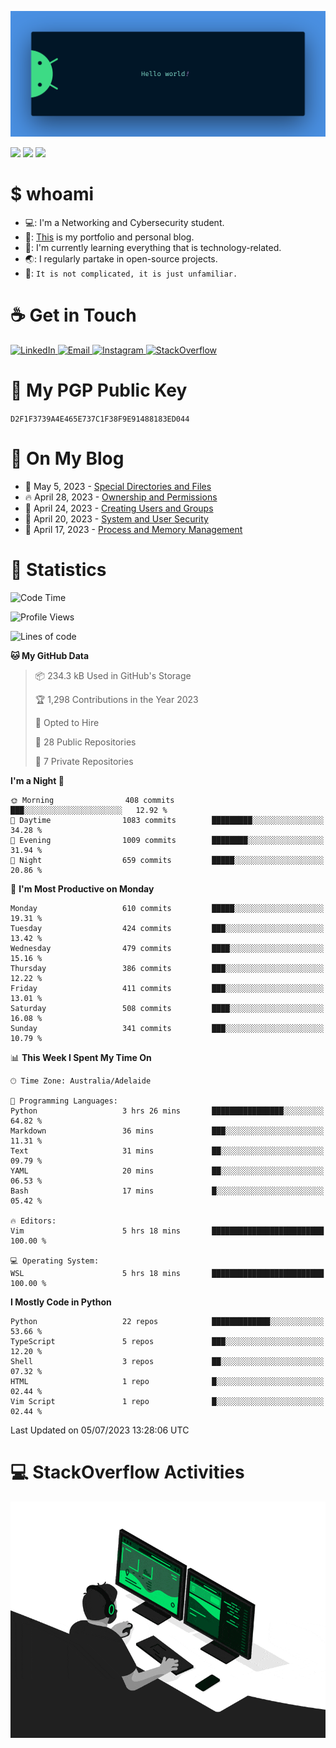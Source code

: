 <p align="center"><img src="assets/banner.png" /></p>

![](https://github.com/tanducmai/tanducmai/actions/workflows/waka-stats.yml/badge.svg)
![](https://github.com/tanducmai/tanducmai/actions/workflows/latest-blogs.yml/badge.svg)
![](https://github.com/tanducmai/tanducmai/actions/workflows/stackoverflow-activities.yml/badge.svg)

# $ whoami

- 💻: I'm a Networking and Cybersecurity student.
- 🔭: [This](https://tanducmai.com/) is my portfolio and personal blog.
- 🌱: I'm currently learning everything that is technology-related.
- 🌏: I regularly partake in open-source projects.
- 💬: `It is not complicated, it is just unfamiliar.`

# :coffee: Get in Touch

<a target="_blank" href="https://www.linkedin.com/in/tanducmai/">
  <img alt="LinkedIn" src="https://img.shields.io/badge/LinkedIn-0077B5?style=for-the-badge&logo=linkedin&logoColor=white" />
</a>
<a target="_blank" href="mailto:henryfromvietnam@gmail.com">
  <img alt="Email" src="https://img.shields.io/badge/Gmail-D14836?style=for-the-badge&logo=gmail&logoColor=white" />
</a>
<a target="_blank" href="https://www.instagram.com/henry.maii/">
  <img alt="Instagram" src="https://img.shields.io/badge/Instagram-E4405F?style=for-the-badge&logo=instagram&logoColor=white" />
</a>
<a target="_blank" href="https://stackoverflow.com/users/16999206/tanducmai">
  <img alt="StackOverflow" src="https://img.shields.io/static/v1?message=Stackoverflow&logo=stackoverflow&label=&color=FE7A16&logoColor=white&labelColor=&style=for-the-badge" />
</a>


# 🔐 My PGP Public Key

`D2F1F3739A4E465E737C1F38F9E91488183ED044`

# :scroll: On My Blog

<!-- BLOG-POST-LIST:START -->
 - 💯 May 5, 2023 - [Special Directories and Files](https://tanducmai.com/posts/systems-administration/special-directories-and-files/)
 - 🔥 April 28, 2023 - [Ownership and Permissions](https://tanducmai.com/posts/systems-administration/ownership-and-permissions/)
 - 💫 April 24, 2023 - [Creating Users and Groups](https://tanducmai.com/posts/systems-administration/creating-users-and-groups/)
 - 🚀 April 20, 2023 - [System and User Security](https://tanducmai.com/posts/systems-administration/system-and-user-security/)
 - 🌮 April 17, 2023 - [Process and Memory Management](https://tanducmai.com/posts/systems-administration/process-and-memory-management/)<!-- BLOG-POST-LIST:END -->

# 🔢 Statistics

<!--START_SECTION:waka-->
![Code Time](http://img.shields.io/badge/Code%20Time-63%20hrs%2016%20mins-blue)

![Profile Views](http://img.shields.io/badge/Profile%20Views-0-blue)

![Lines of code](https://img.shields.io/badge/From%20Hello%20World%20I%27ve%20Written-9.1%20million%20lines%20of%20code-blue)

**🐱 My GitHub Data** 

> 📦 234.3 kB Used in GitHub's Storage 
 > 
> 🏆 1,298 Contributions in the Year 2023
 > 
> 💼 Opted to Hire
 > 
> 📜 28 Public Repositories 
 > 
> 🔑 7 Private Repositories 
 > 
**I'm a Night 🦉** 

```text
🌞 Morning                408 commits         ███░░░░░░░░░░░░░░░░░░░░░░   12.92 % 
🌆 Daytime                1083 commits        █████████░░░░░░░░░░░░░░░░   34.28 % 
🌃 Evening                1009 commits        ████████░░░░░░░░░░░░░░░░░   31.94 % 
🌙 Night                  659 commits         █████░░░░░░░░░░░░░░░░░░░░   20.86 % 
```
📅 **I'm Most Productive on Monday** 

```text
Monday                   610 commits         █████░░░░░░░░░░░░░░░░░░░░   19.31 % 
Tuesday                  424 commits         ███░░░░░░░░░░░░░░░░░░░░░░   13.42 % 
Wednesday                479 commits         ████░░░░░░░░░░░░░░░░░░░░░   15.16 % 
Thursday                 386 commits         ███░░░░░░░░░░░░░░░░░░░░░░   12.22 % 
Friday                   411 commits         ███░░░░░░░░░░░░░░░░░░░░░░   13.01 % 
Saturday                 508 commits         ████░░░░░░░░░░░░░░░░░░░░░   16.08 % 
Sunday                   341 commits         ███░░░░░░░░░░░░░░░░░░░░░░   10.79 % 
```


📊 **This Week I Spent My Time On** 

```text
🕑︎ Time Zone: Australia/Adelaide

💬 Programming Languages: 
Python                   3 hrs 26 mins       ████████████████░░░░░░░░░   64.82 % 
Markdown                 36 mins             ███░░░░░░░░░░░░░░░░░░░░░░   11.31 % 
Text                     31 mins             ██░░░░░░░░░░░░░░░░░░░░░░░   09.79 % 
YAML                     20 mins             ██░░░░░░░░░░░░░░░░░░░░░░░   06.53 % 
Bash                     17 mins             █░░░░░░░░░░░░░░░░░░░░░░░░   05.42 % 

🔥 Editors: 
Vim                      5 hrs 18 mins       █████████████████████████   100.00 % 

💻 Operating System: 
WSL                      5 hrs 18 mins       █████████████████████████   100.00 % 
```

**I Mostly Code in Python** 

```text
Python                   22 repos            █████████████░░░░░░░░░░░░   53.66 % 
TypeScript               5 repos             ███░░░░░░░░░░░░░░░░░░░░░░   12.20 % 
Shell                    3 repos             ██░░░░░░░░░░░░░░░░░░░░░░░   07.32 % 
HTML                     1 repo              █░░░░░░░░░░░░░░░░░░░░░░░░   02.44 % 
Vim Script               1 repo              █░░░░░░░░░░░░░░░░░░░░░░░░   02.44 % 
```




 Last Updated on 05/07/2023 13:28:06 UTC
<!--END_SECTION:waka-->

# 💻 StackOverflow Activities

<!-- STACKOVERFLOW:START -->
<!-- STACKOVERFLOW:END -->

<p align="center"><img src="assets/developer.gif" /></p>
